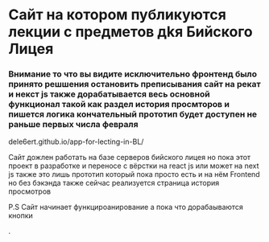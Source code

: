 <h1>Сайт на котором публикуются лекции с предметов дkя Бийского Лицея</h1>

### **Внимание то что вы видите исключительно фронтенд было принято решшения остановить преписывания сайт на рекат и некст js также дорабатывается весь основной функционал такой как раздел история просмторов и пишется логика кончательный прототип будет доступен не раньше первых числа февраля**

dele6ert.github.io/app-for-lecting-in-BL/

Сайт дожлен работать на базе серверов бийского лицея но пока этот проект в разработке и переносе с вёрстки на react js или может на next js также это лишь прототип который пока просто есть и на нём Frontend но без бэкэнда также сейчас реализуется страница история просмотров

P.S Сайт начинает функцироанирование а пока что дорабаываются кнопки







.


